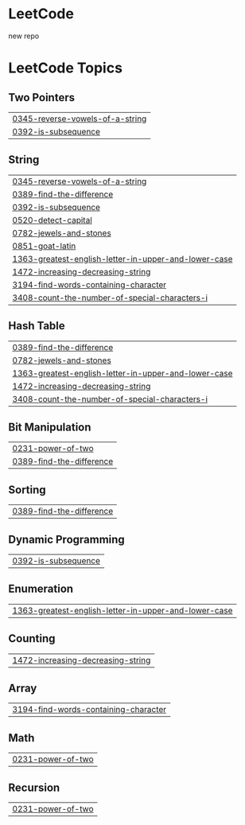 # LeetCode
new repo

<!---LeetCode Topics Start-->
# LeetCode Topics
## Two Pointers
|  |
| ------- |
| [0345-reverse-vowels-of-a-string](https://github.com/Sriii1416/LeetCode/tree/master/0345-reverse-vowels-of-a-string) |
| [0392-is-subsequence](https://github.com/Sriii1416/LeetCode/tree/master/0392-is-subsequence) |
## String
|  |
| ------- |
| [0345-reverse-vowels-of-a-string](https://github.com/Sriii1416/LeetCode/tree/master/0345-reverse-vowels-of-a-string) |
| [0389-find-the-difference](https://github.com/Sriii1416/LeetCode/tree/master/0389-find-the-difference) |
| [0392-is-subsequence](https://github.com/Sriii1416/LeetCode/tree/master/0392-is-subsequence) |
| [0520-detect-capital](https://github.com/Sriii1416/LeetCode/tree/master/0520-detect-capital) |
| [0782-jewels-and-stones](https://github.com/Sriii1416/LeetCode/tree/master/0782-jewels-and-stones) |
| [0851-goat-latin](https://github.com/Sriii1416/LeetCode/tree/master/0851-goat-latin) |
| [1363-greatest-english-letter-in-upper-and-lower-case](https://github.com/Sriii1416/LeetCode/tree/master/1363-greatest-english-letter-in-upper-and-lower-case) |
| [1472-increasing-decreasing-string](https://github.com/Sriii1416/LeetCode/tree/master/1472-increasing-decreasing-string) |
| [3194-find-words-containing-character](https://github.com/Sriii1416/LeetCode/tree/master/3194-find-words-containing-character) |
| [3408-count-the-number-of-special-characters-i](https://github.com/Sriii1416/LeetCode/tree/master/3408-count-the-number-of-special-characters-i) |
## Hash Table
|  |
| ------- |
| [0389-find-the-difference](https://github.com/Sriii1416/LeetCode/tree/master/0389-find-the-difference) |
| [0782-jewels-and-stones](https://github.com/Sriii1416/LeetCode/tree/master/0782-jewels-and-stones) |
| [1363-greatest-english-letter-in-upper-and-lower-case](https://github.com/Sriii1416/LeetCode/tree/master/1363-greatest-english-letter-in-upper-and-lower-case) |
| [1472-increasing-decreasing-string](https://github.com/Sriii1416/LeetCode/tree/master/1472-increasing-decreasing-string) |
| [3408-count-the-number-of-special-characters-i](https://github.com/Sriii1416/LeetCode/tree/master/3408-count-the-number-of-special-characters-i) |
## Bit Manipulation
|  |
| ------- |
| [0231-power-of-two](https://github.com/Sriii1416/LeetCode/tree/master/0231-power-of-two) |
| [0389-find-the-difference](https://github.com/Sriii1416/LeetCode/tree/master/0389-find-the-difference) |
## Sorting
|  |
| ------- |
| [0389-find-the-difference](https://github.com/Sriii1416/LeetCode/tree/master/0389-find-the-difference) |
## Dynamic Programming
|  |
| ------- |
| [0392-is-subsequence](https://github.com/Sriii1416/LeetCode/tree/master/0392-is-subsequence) |
## Enumeration
|  |
| ------- |
| [1363-greatest-english-letter-in-upper-and-lower-case](https://github.com/Sriii1416/LeetCode/tree/master/1363-greatest-english-letter-in-upper-and-lower-case) |
## Counting
|  |
| ------- |
| [1472-increasing-decreasing-string](https://github.com/Sriii1416/LeetCode/tree/master/1472-increasing-decreasing-string) |
## Array
|  |
| ------- |
| [3194-find-words-containing-character](https://github.com/Sriii1416/LeetCode/tree/master/3194-find-words-containing-character) |
## Math
|  |
| ------- |
| [0231-power-of-two](https://github.com/Sriii1416/LeetCode/tree/master/0231-power-of-two) |
## Recursion
|  |
| ------- |
| [0231-power-of-two](https://github.com/Sriii1416/LeetCode/tree/master/0231-power-of-two) |
<!---LeetCode Topics End-->
